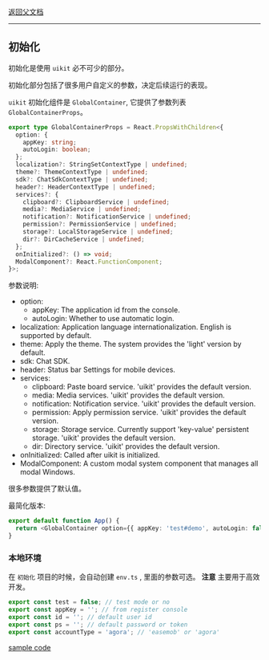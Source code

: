 [返回父文档](./index.md)

---

## 初始化

初始化是使用 `uikit` 必不可少的部分。

初始化部分包括了很多用户自定义的参数，决定后续运行的表现。

`uikit` 初始化组件是 `GlobalContainer`, 它提供了参数列表 `GlobalContainerProps`。

```typescript
export type GlobalContainerProps = React.PropsWithChildren<{
  option: {
    appKey: string;
    autoLogin: boolean;
  };
  localization?: StringSetContextType | undefined;
  theme?: ThemeContextType | undefined;
  sdk?: ChatSdkContextType | undefined;
  header?: HeaderContextType | undefined;
  services?: {
    clipboard?: ClipboardService | undefined;
    media?: MediaService | undefined;
    notification?: NotificationService | undefined;
    permission?: PermissionService | undefined;
    storage?: LocalStorageService | undefined;
    dir?: DirCacheService | undefined;
  };
  onInitialized?: () => void;
  ModalComponent?: React.FunctionComponent;
}>;
```

参数说明:

- option:
  - appKey: The application id from the console.
  - autoLogin: Whether to use automatic login.
- localization: Application language internationalization. English is supported by default.
- theme: Apply the theme. The system provides the 'light' version by default.
- sdk: Chat SDK.
- header: Status bar Settings for mobile devices.
- services:
  - clipboard: Paste board service. 'uikit' provides the default version.
  - media: Media services. 'uikit' provides the default version.
  - notification: Notification service. 'uikit' provides the default version.
  - permission: Apply permission service. 'uikit' provides the default version.
  - storage: Storage service. Currently support 'key-value' persistent storage. 'uikit' provides the default version.
  - dir: Directory service. 'uikit' provides the default version.
- onInitialized: Called after uikit is initialized.
- ModalComponent: A custom modal system component that manages all modal Windows.

很多参数提供了默认值。

最简化版本:

```typescript
export default function App() {
  return <GlobalContainer option={{ appKey: 'test#demo', autoLogin: false }} />;
}
```

### 本地环境

在 `初始化` 项目的时候，会自动创建 `env.ts` , 里面的参数可选。
**注意** 主要用于高效开发。

```typescript
export const test = false; // test mode or no
export const appKey = ''; // from register console
export const id = ''; // default user id
export const ps = ''; // default password or token
export const accountType = 'agora'; // 'easemob' or 'agora'
```

[sample code](https://github.com/AgoraIO-Usecase/AgoraChat-UIKit-rn/blob/main/example/src/App.tsx)
